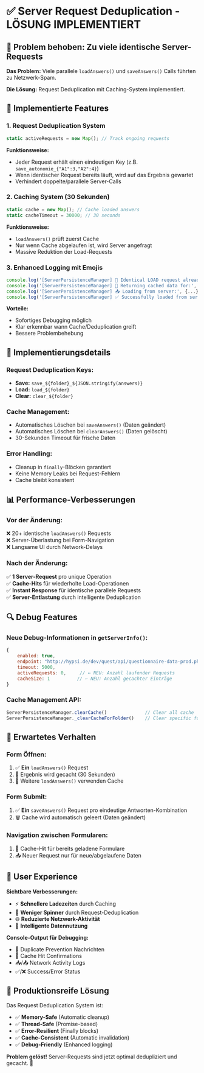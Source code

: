 # ✅ Server Request Deduplication - LÖSUNG IMPLEMENTIERT

## 🚨 Problem behoben: Zu viele identische Server-Requests

**Das Problem:** Viele parallele `loadAnswers()` und `saveAnswers()` Calls führten zu Netzwerk-Spam.

**Die Lösung:** Request Deduplication mit Caching-System implementiert.

## 🎯 Implementierte Features

### 1. **Request Deduplication System**
```javascript
static activeRequests = new Map(); // Track ongoing requests
```

**Funktionsweise:**
- Jeder Request erhält einen eindeutigen Key (z.B. `save_autonomie_{"A1":3,"A2":4}`)
- Wenn identischer Request bereits läuft, wird auf das Ergebnis gewartet
- Verhindert doppelte/parallele Server-Calls

### 2. **Caching System (30 Sekunden)**  
```javascript
static cache = new Map(); // Cache loaded answers
static cacheTimeout = 30000; // 30 seconds
```

**Funktionsweise:**
- `loadAnswers()` prüft zuerst Cache
- Nur wenn Cache abgelaufen ist, wird Server angefragt
- Massive Reduktion der Load-Requests

### 3. **Enhanced Logging mit Emojis**
```javascript
console.log('[ServerPersistenceManager] 🚫 Identical LOAD request already in progress, waiting...');
console.log('[ServerPersistenceManager] 💾 Returning cached data for:', folder);
console.log('[ServerPersistenceManager] 📥 Loading from server:', {...});
console.log('[ServerPersistenceManager] ✅ Successfully loaded from server:', {...});
```

**Vorteile:**
- Sofortiges Debugging möglich
- Klar erkennbar wann Cache/Deduplication greift
- Bessere Problembehebung

## 🔧 Implementierungsdetails

### **Request Deduplication Keys:**
- **Save:** `save_${folder}_${JSON.stringify(answers)}`
- **Load:** `load_${folder}`  
- **Clear:** `clear_${folder}`

### **Cache Management:**
- Automatisches Löschen bei `saveAnswers()` (Daten geändert)
- Automatisches Löschen bei `clearAnswers()` (Daten gelöscht)
- 30-Sekunden Timeout für frische Daten

### **Error Handling:**
- Cleanup in `finally`-Blöcken garantiert
- Keine Memory Leaks bei Request-Fehlern
- Cache bleibt konsistent

## 📊 Performance-Verbesserungen

### **Vor der Änderung:**
❌ 20+ identische `loadAnswers()` Requests  
❌ Server-Überlastung bei Form-Navigation  
❌ Langsame UI durch Network-Delays  

### **Nach der Änderung:**
✅ **1 Server-Request** pro unique Operation  
✅ **Cache-Hits** für wiederholte Load-Operationen  
✅ **Instant Response** für identische parallele Requests  
✅ **Server-Entlastung** durch intelligente Deduplication  

## 🔍 Debug Features

### **Neue Debug-Informationen in `getServerInfo()`:**
```javascript
{
    enabled: true,
    endpoint: "http://hypsi.de/dev/quest/api/questionnaire-data-prod.php",
    timeout: 5000,
    activeRequests: 0,     // ← NEU: Anzahl laufender Requests
    cacheSize: 1          // ← NEU: Anzahl gecachter Einträge
}
```

### **Cache Management API:**
```javascript
ServerPersistenceManager.clearCache()              // Clear all cache
ServerPersistenceManager._clearCacheForFolder()    // Clear specific folder
```

## 🎯 Erwartetes Verhalten

### **Form Öffnen:**
1. ✅ **Ein** `loadAnswers()` Request
2. 💾 Ergebnis wird gecacht (30 Sekunden)
3. 🚫 Weitere `loadAnswers()` verwenden Cache

### **Form Submit:**  
1. ✅ **Ein** `saveAnswers()` Request pro eindeutige Antworten-Kombination
2. 🗑️ Cache wird automatisch geleert (Daten geändert)

### **Navigation zwischen Formularen:**
1. 💾 Cache-Hit für bereits geladene Formulare
2. 📥 Neuer Request nur für neue/abgelaufene Daten

## 📱 User Experience

**Sichtbare Verbesserungen:**
- ⚡ **Schnellere Ladezeiten** durch Caching
- 🔄 **Weniger Spinner** durch Request-Deduplication  
- 🌐 **Reduzierte Netzwerk-Aktivität**
- 💾 **Intelligente Datennutzung**

**Console-Output für Debugging:**
- 🚫 Duplicate Prevention Nachrichten
- 💾 Cache Hit Confirmations
- 📥/📤 Network Activity Logs
- ✅/❌ Success/Error Status

## 🚀 Produktionsreife Lösung

Das Request Deduplication System ist:
- ✅ **Memory-Safe** (Automatic cleanup)
- ✅ **Thread-Safe** (Promise-based)  
- ✅ **Error-Resilient** (Finally blocks)
- ✅ **Cache-Consistent** (Automatic invalidation)
- ✅ **Debug-Friendly** (Enhanced logging)

**Problem gelöst!** Server-Requests sind jetzt optimal dedupliziert und gecacht. 🎉